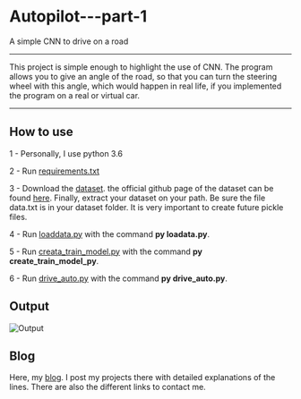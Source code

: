 # Autopilot---part-1
A simple CNN to drive on a road
*****************************************************************
This project is simple enough to highlight the use of CNN. The program allows you to give an angle of the road, so that you can turn the steering wheel with this angle, which would happen in real life, if you implemented the program on a real or virtual car.
*****************************************************************
## How to use

1 - Personally, I use python 3.6

2 - Run [requirements.txt](https://github.com/AIDRI/Autopilot---part-1/blob/master/requirements.txt)

3 - Download the [dataset](https://drive.google.com/file/d/1PZWa6H0i1PCH9zuYcIh5Ouk_p-9Gh58B/view). the official github page of the dataset can be found [here](https://github.com/SullyChen/driving-datasets). Finally, extract your dataset on your path. Be sure the file data.txt is in your dataset folder. It is very important to create future pickle files.

4 - Run [loaddata.py](https://github.com/AIDRI/Self-driving-car-p1/blob/master/loaddata.py) with the command __py loadata.py__.

5 - Run [creata_train_model.py](https://github.com/AIDRI/Self-driving-car-p1/blob/master/create_train_model.py) with the command __py create_train_model_py__.

6 - Run [drive_auto.py](https://github.com/AIDRI/Self-driving-car-p1/blob/master/drive_auto.py) with the command __py drive_auto.py__.

## Output

![Output](https://media.discordapp.net/attachments/593359846422741007/709292671386255380/output.png?width=895&height=626)

## Blog

Here, my [blog](https://aidri.github.io/space-jekyll-template//). I post my projects there with detailed explanations of the lines.
There are also the different links to contact me.
